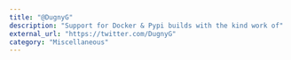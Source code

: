```yaml
---
title: "@DugnyG"
description: "Support for Docker & Pypi builds with the kind work of"
external_url: "https://twitter.com/DugnyG"
category: "Miscellaneous"
---
```

